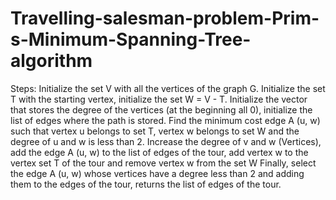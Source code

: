 # Travelling-salesman-problem-Prim-s-Minimum-Spanning-Tree-algorithm

Steps:
Initialize the set V with all the vertices of the graph G.
Initialize the set T with the starting vertex, initialize the set W = V - T.
Initialize the vector that stores the degree of the vertices (at the beginning all 0), initialize the list of edges where the path is stored.
Find the minimum cost edge A (u, w) such that vertex u belongs to set T, vertex w belongs to set W and the degree of u and w is less than 2.
Increase the degree of v and w (Vertices), add the edge A (u, w) to the list of edges of the tour,
add vertex w to the vertex set T of the tour and remove vertex w from the set W
Finally, select the edge A (u, w) whose vertices have a degree less than 2 and adding them to the edges of the tour, 
returns the list of edges of the tour.
